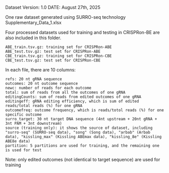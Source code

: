 Dataset Version: 1.0
DATE: August 27th, 2025

One raw dataset generated using SURRO-seq technology Supplementary\_Data\_1.xlsx

Four processed datasets used for training and testing in CRISPRon-BE are also included in this folder.

	ABE_train.tsv.gz: training set for CRISPRon-ABE
	ABE_test.tsv.gz: test set for CRISPRon-ABE
	CBE_train.tsv.gz: training set for CRISPRon-CBE
	CBE_test.tsv.gz: test set for CRISPRon-CBE

In each file, there are 10 columns:

	refs: 20 nt gRNA sequence
	outcomes: 20 nt outcome sequence
	newc: number of reads for each outcome
	total: sum of reads from all the outcomes of one gRNA
	editingCounts: sum of reads from edited outcomes of one gRNA
	editingeff: gRNA editing efficiency, which is sum of edited reads/total reads (%) for one gRNA
	outcomefreq: outcome frequency, which is reads/totol reads (%) for one specific outcome
	surro_target: 30 nt target DNA sequence (4nt upstream + 20nt gRNA + 3nt PAM + 3nt downstream)
	source (training only): it shows the source of dataset, including "surro-seq" (SURRO-seq data), "song" (Song data), "arbab" (Arbab data), "kissling_max" (Kissling ABEmax data), "kissling_8e" (Kissling ABE8e data)
	partition: 5 partitions are used for training, and the remaining one is used for test

Note: only edited outcomes (not identical to target sequence) are used for training
